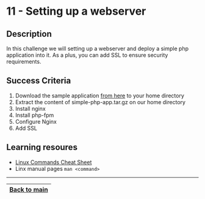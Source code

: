 # 11 - Setting up a webserver 

## Description

In this challenge we will setting up a webserver and deploy a simple php application into it. As a plus, you can add SSL to ensure security requirements.

## Success Criteria

1. Download the sample application [from here](/resources/simple-php-app.tar.gz) to your home directory
2. Extract the content of simple-php-app.tar.gz on our home directory
3. Install nginx
4. Install php-fpm
5. Configure Nginx
6. Add SSL

## Learning resoures

* [Linux Commands Cheat Sheet](../resources/commands.md)
* Linx manual pages `man <command>`

---
[Back to main](../README.md)|
:----- |
